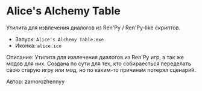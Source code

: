 # Alice's Alchemy Table
Утилита для извлечения диалогов из Ren'Py / Ren'Py-like скриптов.

- Запуск: `Alice's Alchemy Table.exe`
- Иконка: `alice.ico`

Описание:
Утилита для извлечения диалогов из Ren'Py игр, а так же модов для них.
Создана по сути для тех, кто собираесться переделать свою старую игру
или мод, но по каким-то причинам потерял сценарий.

Автор: zamorozhennyy
